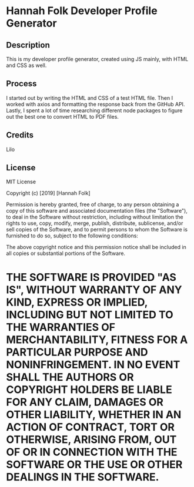 Hannah Folk Developer Profile Generator
=======

## Description

This is my developer profile generator, created using JS mainly, with HTML and CSS as well.

## Process

I started out by writing the HTML and CSS of a test HTML file. Then I worked with axios and formatting the response back from the GitHub API. Lastly, I spent a lot of time researching different node packages to figure out the best one to convert HTML to PDF files.

## Credits

Lilo

## License

MIT License

Copyright (c) [2019] [Hannah Folk]

Permission is hereby granted, free of charge, to any person obtaining a copy
of this software and associated documentation files (the "Software"), to deal
in the Software without restriction, including without limitation the rights
to use, copy, modify, merge, publish, distribute, sublicense, and/or sell
copies of the Software, and to permit persons to whom the Software is
furnished to do so, subject to the following conditions:

The above copyright notice and this permission notice shall be included in all
copies or substantial portions of the Software.

THE SOFTWARE IS PROVIDED "AS IS", WITHOUT WARRANTY OF ANY KIND, EXPRESS OR
IMPLIED, INCLUDING BUT NOT LIMITED TO THE WARRANTIES OF MERCHANTABILITY,
FITNESS FOR A PARTICULAR PURPOSE AND NONINFRINGEMENT. IN NO EVENT SHALL THE
AUTHORS OR COPYRIGHT HOLDERS BE LIABLE FOR ANY CLAIM, DAMAGES OR OTHER
LIABILITY, WHETHER IN AN ACTION OF CONTRACT, TORT OR OTHERWISE, ARISING FROM,
OUT OF OR IN CONNECTION WITH THE SOFTWARE OR THE USE OR OTHER DEALINGS IN THE
SOFTWARE.
=======